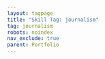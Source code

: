 ```yaml
---
layout: tagpage
title: "Skill Tag: journalism"
tag: journalism
robots: noindex
nav_exclude: true
parent: Portfolio
---
```

